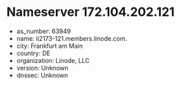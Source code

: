 # Nameserver 172.104.202.121

* as_number: 63949
* name: li2173-121.members.linode.com.
* city: Frankfurt am Main
* country: DE
* organization: Linode, LLC
* version: Unknown
* dnssec: Unknown
